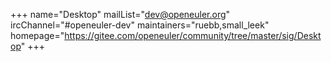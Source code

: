 +++
name="Desktop"
mailList="dev@openeuler.org"
ircChannel="#openeuler-dev"
maintainers="ruebb,small_leek"
homepage="https://gitee.com/openeuler/community/tree/master/sig/Desktop"
+++
